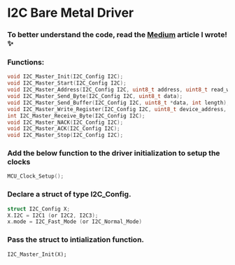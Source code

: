 # I2C Bare Metal Driver

### To better understand the code, read the [Medium](https://kunalsalvi63.medium.com/bare-metal-i2c-driver-for-stm32f411cex-3cc600fdcc05) article I wrote! ✨

### Functions:

```c
void I2C_Master_Init(I2C_Config I2C);
void I2C_Master_Start(I2C_Config I2C);
void I2C_Master_Address(I2C_Config I2C, uint8_t address, uint8_t read_write);
void I2C_Master_Send_Byte(I2C_Config I2C, uint8_t data);
void I2C_Master_Send_Buffer(I2C_Config I2C, uint8_t *data, int length);
void I2C_Master_Write_Register(I2C_Config I2C, uint8_t device_address, uint8_t reg_address, uint8_t data);
int I2C_Master_Receive_Byte(I2C_Config I2C);
void I2C_Master_NACK(I2C_Config I2C);
void I2C_Master_ACK(I2C_Config I2C);
void I2C_Master_Stop(I2C_Config I2C);
```

### Add the below function to the driver initialization to setup the clocks
```C
MCU_Clock_Setup();
```

### Declare a struct of type I2C_Config.
```c
struct I2C_Config X;
X.I2C = I2C1 (or I2C2, I2C3);
x.mode = I2C_Fast_Mode (or I2C_Normal_Mode)
```

### Pass the struct to intialization function.
```
I2C_Master_Init(X);
```

